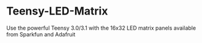 Teensy-LED-Matrix
=================

Use the powerful Teensy 3.0/3.1 with the 16x32 LED matrix panels available from Sparkfun and Adafruit
